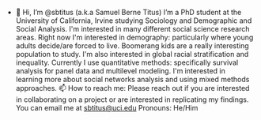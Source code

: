 - 👋 Hi, I’m @sbtitus (a.k.a Samuel Berne Titus)
I’m a PhD student at the University of California, Irvine studying Sociology and Demographic and Social Analysis. I'm interested in many different social science research areas. Right now I'm interested in demography: particularly where young adults decide/are forced to live. Boomerang kids are a really interesting population to study. I'm also interested in global racial stratification and inequality. Currently I use quantitative methods: specifically survival analysis for panel data and multilevel modeling. I'm interested in learning more about social networks analysis and using mixed methods approaches.
📫 How to reach me: Please reach out if you are interested in collaborating on a project or are interested in replicating my findings. You can email me at sbtitus@uci.edu 
Pronouns: He/Him

<!---
sbtitus/sbtitus is a ✨ special ✨ repository because its `README.md` (this file) appears on your GitHub profile.
You can click the Preview link to take a look at your changes.
--->
